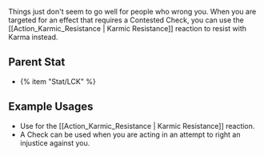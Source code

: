 Things just don't seem to go well for people who wrong you. When you are targeted for an effect that requires a Contested Check, you can use the [[Action_Karmic_Resistance | Karmic Resistance]] reaction to resist with Karma instead.

## Parent Stat

* {% item "Stat/LCK" %}

## Example Usages

* Use for the [[Action_Karmic_Resistance | Karmic Resistance]] reaction.
* A Check can be used when you are acting in an attempt to right an injustice against you.
